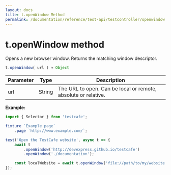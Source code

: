 ```yaml
---
layout: docs
title: t.openWindow Method
permalink: /documentation/reference/test-api/testcontroller/openwindow.html
---
```


# t.openWindow method

Opens a new browser window. Returns the matching window descriptor.

```js
t.openWindow( url ) → Object
```

Parameter | Type | Description
--------- | ---- | ------------
url | String | The URL to open. Can be local or remote, absolute or relative.

**Example:**

```js
import { Selector } from 'testcafe';

fixture `Example page`
    .page `http://www.example.com/`;

test('Open the TestCafe website', async t => {
    await t
        .openWindow('http://devexpress.github.io/testcafe')
        .openWindow('./documentation');

    const localWebsite = await t.openWindow('file://path/to/my/website');
});
```
